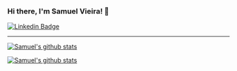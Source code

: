 ### Hi there, I'm Samuel Vieira! 👋

[![Linkedin Badge](https://img.shields.io/badge/-LinkedIn-blue?style=flat-square&logo=Linkedin&logoColor=white&link=https://www.linkedin.com/in/vieira-samuel)](https://www.linkedin.com/in/vieira-samuel)

____

[![Samuel's github stats](https://github-readme-stats.vercel.app/api?username=vieirasamuel&count_private=true)](https://github.com/vieirasamuel)

[![Samuel's github stats](https://github-readme-stats.vercel.app/api/top-langs/?username=vieirasamuel&layout=compact)](https://github.com/vieirasamuel)

<!--
**vieirasamuel/vieirasamuel** is a ✨ _special_ ✨ repository because its `README.md` (this file) appears on your GitHub profile.

Here are some ideas to get you started:

- 🔭 I’m currently working on ...
- 🌱 I’m currently learning ...
- 👯 I’m looking to collaborate on ...
- 🤔 I’m looking for help with ...
- 💬 Ask me about ...
- 📫 How to reach me: ...
- 😄 Pronouns: ...
- ⚡ Fun fact: ...
-->
